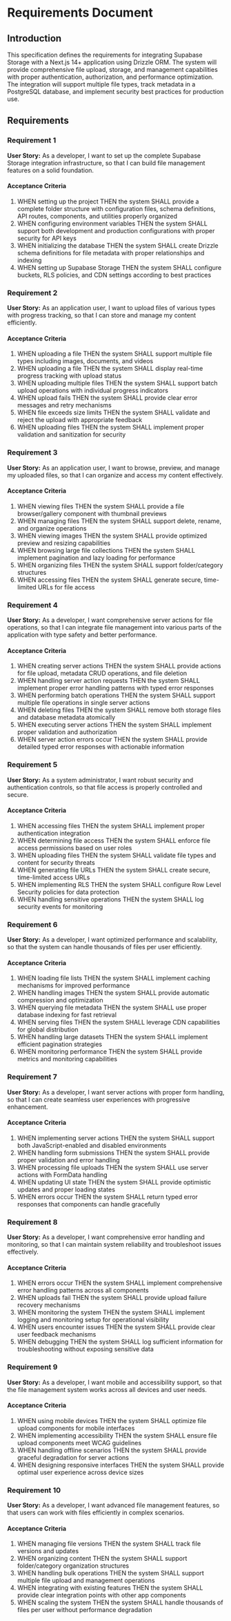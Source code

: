 # Requirements Document

## Introduction

This specification defines the requirements for integrating Supabase Storage with a Next.js 14+ application using Drizzle ORM. The system will provide comprehensive file upload, storage, and management capabilities with proper authentication, authorization, and performance optimization. The integration will support multiple file types, track metadata in a PostgreSQL database, and implement security best practices for production use.

## Requirements

### Requirement 1

**User Story:** As a developer, I want to set up the complete Supabase Storage integration infrastructure, so that I can build file management features on a solid foundation.

#### Acceptance Criteria

1. WHEN setting up the project THEN the system SHALL provide a complete folder structure with configuration files, schema definitions, API routes, components, and utilities properly organized
2. WHEN configuring environment variables THEN the system SHALL support both development and production configurations with proper security for API keys
3. WHEN initializing the database THEN the system SHALL create Drizzle schema definitions for file metadata with proper relationships and indexing
4. WHEN setting up Supabase Storage THEN the system SHALL configure buckets, RLS policies, and CDN settings according to best practices

### Requirement 2

**User Story:** As an application user, I want to upload files of various types with progress tracking, so that I can store and manage my content efficiently.

#### Acceptance Criteria

1. WHEN uploading a file THEN the system SHALL support multiple file types including images, documents, and videos
2. WHEN uploading a file THEN the system SHALL display real-time progress tracking with upload status
3. WHEN uploading multiple files THEN the system SHALL support batch upload operations with individual progress indicators
4. WHEN upload fails THEN the system SHALL provide clear error messages and retry mechanisms
5. WHEN file exceeds size limits THEN the system SHALL validate and reject the upload with appropriate feedback
6. WHEN uploading files THEN the system SHALL implement proper validation and sanitization for security

### Requirement 3

**User Story:** As an application user, I want to browse, preview, and manage my uploaded files, so that I can organize and access my content effectively.

#### Acceptance Criteria

1. WHEN viewing files THEN the system SHALL provide a file browser/gallery component with thumbnail previews
2. WHEN managing files THEN the system SHALL support delete, rename, and organize operations
3. WHEN viewing images THEN the system SHALL provide optimized preview and resizing capabilities
4. WHEN browsing large file collections THEN the system SHALL implement pagination and lazy loading for performance
5. WHEN organizing files THEN the system SHALL support folder/category structures
6. WHEN accessing files THEN the system SHALL generate secure, time-limited URLs for file access

### Requirement 4

**User Story:** As a developer, I want comprehensive server actions for file operations, so that I can integrate file management into various parts of the application with type safety and better performance.

#### Acceptance Criteria

1. WHEN creating server actions THEN the system SHALL provide actions for file upload, metadata CRUD operations, and file deletion
2. WHEN handling server action requests THEN the system SHALL implement proper error handling patterns with typed error responses
3. WHEN performing batch operations THEN the system SHALL support multiple file operations in single server actions
4. WHEN deleting files THEN the system SHALL remove both storage files and database metadata atomically
5. WHEN executing server actions THEN the system SHALL implement proper validation and authorization
6. WHEN server action errors occur THEN the system SHALL provide detailed typed error responses with actionable information

### Requirement 5

**User Story:** As a system administrator, I want robust security and authentication controls, so that file access is properly controlled and secure.

#### Acceptance Criteria

1. WHEN accessing files THEN the system SHALL implement proper authentication integration
2. WHEN determining file access THEN the system SHALL enforce file access permissions based on user roles
3. WHEN uploading files THEN the system SHALL validate file types and content for security threats
4. WHEN generating file URLs THEN the system SHALL create secure, time-limited access URLs
5. WHEN implementing RLS THEN the system SHALL configure Row Level Security policies for data protection
6. WHEN handling sensitive operations THEN the system SHALL log security events for monitoring

### Requirement 6

**User Story:** As a developer, I want optimized performance and scalability, so that the system can handle thousands of files per user efficiently.

#### Acceptance Criteria

1. WHEN loading file lists THEN the system SHALL implement caching mechanisms for improved performance
2. WHEN handling images THEN the system SHALL provide automatic compression and optimization
3. WHEN querying file metadata THEN the system SHALL use proper database indexing for fast retrieval
4. WHEN serving files THEN the system SHALL leverage CDN capabilities for global distribution
5. WHEN handling large datasets THEN the system SHALL implement efficient pagination strategies
6. WHEN monitoring performance THEN the system SHALL provide metrics and monitoring capabilities

### Requirement 7

**User Story:** As a developer, I want server actions with proper form handling, so that I can create seamless user experiences with progressive enhancement.

#### Acceptance Criteria

1. WHEN implementing server actions THEN the system SHALL support both JavaScript-enabled and disabled environments
2. WHEN handling form submissions THEN the system SHALL provide proper validation and error handling
3. WHEN processing file uploads THEN the system SHALL use server actions with FormData handling
4. WHEN updating UI state THEN the system SHALL provide optimistic updates and proper loading states
5. WHEN errors occur THEN the system SHALL return typed error responses that components can handle gracefully

### Requirement 8

**User Story:** As a developer, I want comprehensive error handling and monitoring, so that I can maintain system reliability and troubleshoot issues effectively.

#### Acceptance Criteria

1. WHEN errors occur THEN the system SHALL implement comprehensive error handling patterns across all components
2. WHEN uploads fail THEN the system SHALL provide upload failure recovery mechanisms
3. WHEN monitoring the system THEN the system SHALL implement logging and monitoring setup for operational visibility
4. WHEN users encounter issues THEN the system SHALL provide clear user feedback mechanisms
5. WHEN debugging THEN the system SHALL log sufficient information for troubleshooting without exposing sensitive data

### Requirement 9

**User Story:** As a developer, I want mobile and accessibility support, so that the file management system works across all devices and user needs.

#### Acceptance Criteria

1. WHEN using mobile devices THEN the system SHALL optimize file upload components for mobile interfaces
2. WHEN implementing accessibility THEN the system SHALL ensure file upload components meet WCAG guidelines
3. WHEN handling offline scenarios THEN the system SHALL provide graceful degradation for server actions
4. WHEN designing responsive interfaces THEN the system SHALL provide optimal user experience across device sizes

### Requirement 10

**User Story:** As a developer, I want advanced file management features, so that users can work with files efficiently in complex scenarios.

#### Acceptance Criteria

1. WHEN managing file versions THEN the system SHALL track file versions and updates
2. WHEN organizing content THEN the system SHALL support folder/category organization structures
3. WHEN handling bulk operations THEN the system SHALL support multiple file upload and management operations
4. WHEN integrating with existing features THEN the system SHALL provide clear integration points with other app components
5. WHEN scaling the system THEN the system SHALL handle thousands of files per user without performance degradation
